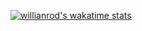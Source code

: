 [![willianrod's wakatime stats](https://github-readme-stats.vercel.app/api/wakatime?username=senko1337)](https://github.com/anuraghazra/github-readme-stats)

